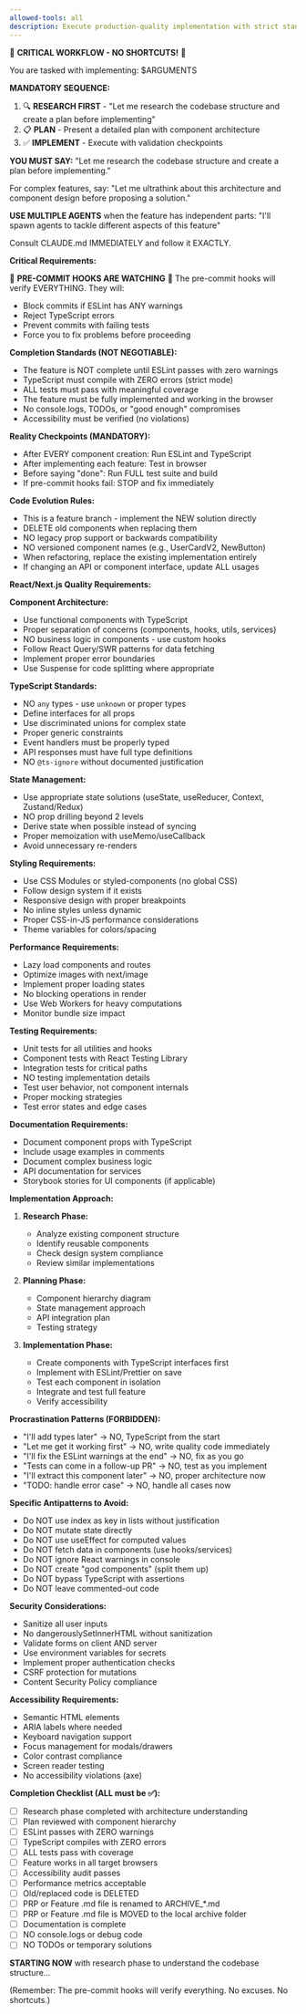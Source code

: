 ```yaml
---
allowed-tools: all
description: Execute production-quality implementation with strict standards for Next.js/React/TypeScript
---
```


🚨 **CRITICAL WORKFLOW - NO SHORTCUTS!** 🚨

You are tasked with implementing: $ARGUMENTS

**MANDATORY SEQUENCE:**

1. 🔍 **RESEARCH FIRST** - "Let me research the codebase structure and create a plan before implementing"
2. 📋 **PLAN** - Present a detailed plan with component architecture
3. ✅ **IMPLEMENT** - Execute with validation checkpoints

**YOU MUST SAY:** "Let me research the codebase structure and create a plan before implementing."

For complex features, say: "Let me ultrathink about this architecture and component design before proposing a solution."

**USE MULTIPLE AGENTS** when the feature has independent parts:
"I'll spawn agents to tackle different aspects of this feature"

Consult CLAUDE.md IMMEDIATELY and follow it EXACTLY.

**Critical Requirements:**

🛑 **PRE-COMMIT HOOKS ARE WATCHING** 🛑
The pre-commit hooks will verify EVERYTHING. They will:

- Block commits if ESLint has ANY warnings
- Reject TypeScript errors
- Prevent commits with failing tests
- Force you to fix problems before proceeding

**Completion Standards (NOT NEGOTIABLE):**

- The feature is NOT complete until ESLint passes with zero warnings
- TypeScript must compile with ZERO errors (strict mode)
- ALL tests must pass with meaningful coverage
- The feature must be fully implemented and working in the browser
- No console.logs, TODOs, or "good enough" compromises
- Accessibility must be verified (no violations)

**Reality Checkpoints (MANDATORY):**

- After EVERY component creation: Run ESLint and TypeScript
- After implementing each feature: Test in browser
- Before saying "done": Run FULL test suite and build
- If pre-commit hooks fail: STOP and fix immediately

**Code Evolution Rules:**

- This is a feature branch - implement the NEW solution directly
- DELETE old components when replacing them
- NO legacy prop support or backwards compatibility
- NO versioned component names (e.g., UserCardV2, NewButton)
- When refactoring, replace the existing implementation entirely
- If changing an API or component interface, update ALL usages

**React/Next.js Quality Requirements:**

**Component Architecture:**

- Use functional components with TypeScript
- Proper separation of concerns (components, hooks, utils, services)
- NO business logic in components - use custom hooks
- Follow React Query/SWR patterns for data fetching
- Implement proper error boundaries
- Use Suspense for code splitting where appropriate

**TypeScript Standards:**

- NO `any` types - use `unknown` or proper types
- Define interfaces for all props
- Use discriminated unions for complex state
- Proper generic constraints
- Event handlers must be properly typed
- API responses must have full type definitions
- NO `@ts-ignore` without documented justification

**State Management:**

- Use appropriate state solutions (useState, useReducer, Context, Zustand/Redux)
- NO prop drilling beyond 2 levels
- Derive state when possible instead of syncing
- Proper memoization with useMemo/useCallback
- Avoid unnecessary re-renders

**Styling Requirements:**

- Use CSS Modules or styled-components (no global CSS)
- Follow design system if it exists
- Responsive design with proper breakpoints
- No inline styles unless dynamic
- Proper CSS-in-JS performance considerations
- Theme variables for colors/spacing

**Performance Requirements:**

- Lazy load components and routes
- Optimize images with next/image
- Implement proper loading states
- No blocking operations in render
- Use Web Workers for heavy computations
- Monitor bundle size impact

**Testing Requirements:**

- Unit tests for all utilities and hooks
- Component tests with React Testing Library
- Integration tests for critical paths
- NO testing implementation details
- Test user behavior, not component internals
- Proper mocking strategies
- Test error states and edge cases

**Documentation Requirements:**

- Document component props with TypeScript
- Include usage examples in comments
- Document complex business logic
- API documentation for services
- Storybook stories for UI components (if applicable)

**Implementation Approach:**

1. **Research Phase:**

   - Analyze existing component structure
   - Identify reusable components
   - Check design system compliance
   - Review similar implementations

2. **Planning Phase:**

   - Component hierarchy diagram
   - State management approach
   - API integration plan
   - Testing strategy

3. **Implementation Phase:**
   - Create components with TypeScript interfaces first
   - Implement with ESLint/Prettier on save
   - Test each component in isolation
   - Integrate and test full feature
   - Verify accessibility

**Procrastination Patterns (FORBIDDEN):**

- "I'll add types later" → NO, TypeScript from the start
- "Let me get it working first" → NO, write quality code immediately
- "I'll fix the ESLint warnings at the end" → NO, fix as you go
- "Tests can come in a follow-up PR" → NO, test as you implement
- "I'll extract this component later" → NO, proper architecture now
- "TODO: handle error case" → NO, handle all cases now

**Specific Antipatterns to Avoid:**

- Do NOT use index as key in lists without justification
- Do NOT mutate state directly
- Do NOT use useEffect for computed values
- Do NOT fetch data in components (use hooks/services)
- Do NOT ignore React warnings in console
- Do NOT create "god components" (split them up)
- Do NOT bypass TypeScript with assertions
- Do NOT leave commented-out code

**Security Considerations:**

- Sanitize all user inputs
- No dangerouslySetInnerHTML without sanitization
- Validate forms on client AND server
- Use environment variables for secrets
- Implement proper authentication checks
- CSRF protection for mutations
- Content Security Policy compliance

**Accessibility Requirements:**

- Semantic HTML elements
- ARIA labels where needed
- Keyboard navigation support
- Focus management for modals/drawers
- Color contrast compliance
- Screen reader testing
- No accessibility violations (axe)

**Completion Checklist (ALL must be ✅):**

- [ ] Research phase completed with architecture understanding
- [ ] Plan reviewed with component hierarchy
- [ ] ESLint passes with ZERO warnings
- [ ] TypeScript compiles with ZERO errors
- [ ] ALL tests pass with coverage
- [ ] Feature works in all target browsers
- [ ] Accessibility audit passes
- [ ] Performance metrics acceptable
- [ ] Old/replaced code is DELETED
- [ ] PRP or Feature .md file is renamed to ARCHIVE\_\*.md
- [ ] PRP or Feature .md file is MOVED to the local archive folder
- [ ] Documentation is complete
- [ ] NO console.logs or debug code
- [ ] NO TODOs or temporary solutions

**STARTING NOW** with research phase to understand the codebase structure...

(Remember: The pre-commit hooks will verify everything. No excuses. No shortcuts.)
